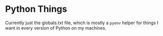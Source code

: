 # Python Things

Currently just the globals.txt file, which is mostly a `pyenv` helper for things I want in every version of Python on my machines. 
